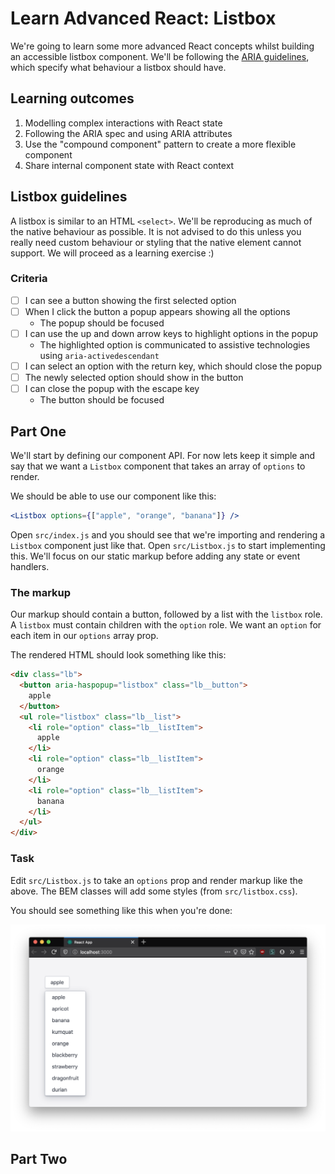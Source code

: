 # Learn Advanced React: Listbox

We're going to learn some more advanced React concepts whilst building an accessible listbox component. We'll be following the [ARIA guidelines](https://www.w3.org/TR/wai-aria-practices-1.1/#listbox), which specify what behaviour a listbox should have.

## Learning outcomes

1. Modelling complex interactions with React state
1. Following the ARIA spec and using ARIA attributes
1. Use the "compound component" pattern to create a more flexible component
1. Share internal component state with React context

## Listbox guidelines

A listbox is similar to an HTML `<select>`. We'll be reproducing as much of the native behaviour as possible. It is not advised to do this unless you really need custom behaviour or styling that the native element cannot support. We will proceed as a learning exercise :)

### Criteria

- [ ] I can see a button showing the first selected option
- [ ] When I click the button a popup appears showing all the options
  - The popup should be focused
- [ ] I can use the up and down arrow keys to highlight options in the popup
  - The highlighted option is communicated to assistive technologies using `aria-activedescendant`
- [ ] I can select an option with the return key, which should close the popup
- [ ] The newly selected option should show in the button
- [ ] I can close the popup with the escape key
  - The button should be focused

## Part One

We'll start by defining our component API. For now lets keep it simple and say that we want a `Listbox` component that takes an array of `options` to render.

We should be able to use our component like this:

```jsx
<Listbox options={["apple", "orange", "banana"]} />
```

Open `src/index.js` and you should see that we're importing and rendering a `Listbox` component just like that. Open `src/Listbox.js` to start implementing this. We'll focus on our static markup before adding any state or event handlers.

### The markup

Our markup should contain a button, followed by a list with the `listbox` role. A `listbox` must contain children with the `option` role. We want an `option` for each item in our `options` array prop.

The rendered HTML should look something like this:

```html
<div class="lb">
  <button aria-haspopup="listbox" class="lb__button">
    apple
  </button>
  <ul role="listbox" class="lb__list">
    <li role="option" class="lb__listItem">
      apple
    </li>
    <li role="option" class="lb__listItem">
      orange
    </li>
    <li role="option" class="lb__listItem">
      banana
    </li>
  </ul>
</div>
```

### Task

Edit `src/Listbox.js` to take an `options` prop and render markup like the above. The BEM classes will add some styles (from `src/listbox.css`).

You should see something like this when you're done:

![](/screenshots/1.png)

## Part Two
